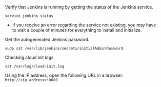 Verify that Jenkins is running by getting the status of the Jenkins service.

```shell
service jenkins status
```

* If you receive an error regarding the service not existing, you may have to wait a couple of minutes for everything to
  install and initialize.

Get the autogenerated Jenkins password.

```shell
sudo cat /var/lib/jenkins/secrets/initialAdminPassword
```

Checking cloud init logs

```shell
cat /var/log/cloud-init.log
```

Using the IP address, open the following URL in a browser: ```http://<ip_address>:8080```
